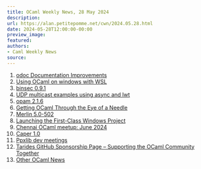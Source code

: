 ```yaml
---
title: OCaml Weekly News, 28 May 2024
description:
url: https://alan.petitepomme.net/cwn/2024.05.28.html
date: 2024-05-28T12:00:00-00:00
preview_image:
featured:
authors:
- Caml Weekly News
source:
---
```


<ol><li><a href="https://alan.petitepomme.net/cwn/2024.05.28.html#1">odoc Documentation Improvements</a></li><li><a href="https://alan.petitepomme.net/cwn/2024.05.28.html#2">Using OCaml on windows with WSL</a></li><li><a href="https://alan.petitepomme.net/cwn/2024.05.28.html#3">binsec 0.9.1</a></li><li><a href="https://alan.petitepomme.net/cwn/2024.05.28.html#4">UDP multicast examples using async and lwt</a></li><li><a href="https://alan.petitepomme.net/cwn/2024.05.28.html#5">opam 2.1.6</a></li><li><a href="https://alan.petitepomme.net/cwn/2024.05.28.html#6">Getting OCaml Through the Eye of a Needle</a></li><li><a href="https://alan.petitepomme.net/cwn/2024.05.28.html#7">Merlin 5.0-502</a></li><li><a href="https://alan.petitepomme.net/cwn/2024.05.28.html#8">Launching the First-Class Windows Project</a></li><li><a href="https://alan.petitepomme.net/cwn/2024.05.28.html#9">Chennai OCaml meetup: June 2024</a></li><li><a href="https://alan.petitepomme.net/cwn/2024.05.28.html#10">Caper 1.0</a></li><li><a href="https://alan.petitepomme.net/cwn/2024.05.28.html#11">Ppxlib dev meetings</a></li><li><a href="https://alan.petitepomme.net/cwn/2024.05.28.html#12">Tarides GitHub Sponsorship Page &ndash; Supporting the OCaml Community Together</a></li><li><a href="https://alan.petitepomme.net/cwn/2024.05.28.html#13">Other OCaml News</a></li></ol>
